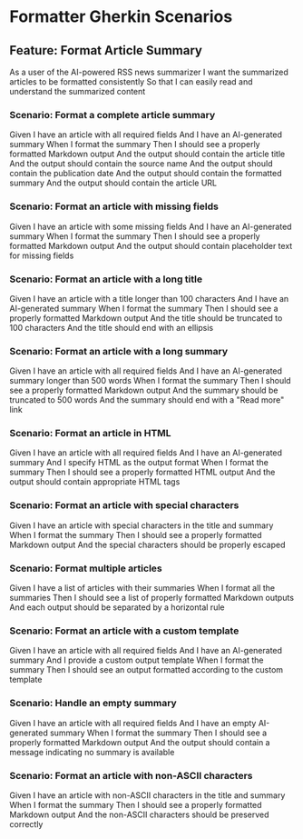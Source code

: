 # Formatter Gherkin Scenarios

## Feature: Format Article Summary

As a user of the AI-powered RSS news summarizer
I want the summarized articles to be formatted consistently
So that I can easily read and understand the summarized content

### Scenario: Format a complete article summary

  Given I have an article with all required fields
  And I have an AI-generated summary
  When I format the summary
  Then I should see a properly formatted Markdown output
  And the output should contain the article title
  And the output should contain the source name
  And the output should contain the publication date
  And the output should contain the formatted summary
  And the output should contain the article URL

### Scenario: Format an article with missing fields

  Given I have an article with some missing fields
  And I have an AI-generated summary
  When I format the summary
  Then I should see a properly formatted Markdown output
  And the output should contain placeholder text for missing fields

### Scenario: Format an article with a long title

  Given I have an article with a title longer than 100 characters
  And I have an AI-generated summary
  When I format the summary
  Then I should see a properly formatted Markdown output
  And the title should be truncated to 100 characters
  And the title should end with an ellipsis

### Scenario: Format an article with a long summary

  Given I have an article with all required fields
  And I have an AI-generated summary longer than 500 words
  When I format the summary
  Then I should see a properly formatted Markdown output
  And the summary should be truncated to 500 words
  And the summary should end with a "Read more" link

### Scenario: Format an article in HTML

  Given I have an article with all required fields
  And I have an AI-generated summary
  And I specify HTML as the output format
  When I format the summary
  Then I should see a properly formatted HTML output
  And the output should contain appropriate HTML tags

### Scenario: Format an article with special characters

  Given I have an article with special characters in the title and summary
  When I format the summary
  Then I should see a properly formatted Markdown output
  And the special characters should be properly escaped

### Scenario: Format multiple articles

  Given I have a list of articles with their summaries
  When I format all the summaries
  Then I should see a list of properly formatted Markdown outputs
  And each output should be separated by a horizontal rule

### Scenario: Format an article with a custom template

  Given I have an article with all required fields
  And I have an AI-generated summary
  And I provide a custom output template
  When I format the summary
  Then I should see an output formatted according to the custom template

### Scenario: Handle an empty summary

  Given I have an article with all required fields
  And I have an empty AI-generated summary
  When I format the summary
  Then I should see a properly formatted Markdown output
  And the output should contain a message indicating no summary is available

### Scenario: Format an article with non-ASCII characters

  Given I have an article with non-ASCII characters in the title and summary
  When I format the summary
  Then I should see a properly formatted Markdown output
  And the non-ASCII characters should be preserved correctly